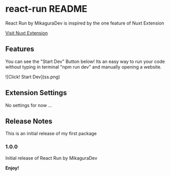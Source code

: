 # react-run README

React Run by MikaguraDev is inspired by the one feature of Nuxt Extension

[Visit Nuxt Extension](https://github.com/AllanOricil/nuxt-vscode-extension)

## Features

You can see the "Start Dev" Button below! Its an easy way to run your code without typing in terminal "npm run dev" and manually opening a website.

<!-- For example if there is an image subfolder under your extension project workspace: -->

\!\[Click! Start Dev\]\(ss.png\)

<!-- > Tip: Many popular extensions utilize animations. This is an excellent way to show off your extension! We recommend short, focused animations that are easy to follow. -->

<!-- ## Requirements

If you have any requirements or dependencies, add a section describing those and how to install and configure them. -->

## Extension Settings

No settings for now ...

<!-- ## Known Issues

Calling out known issues can help limit users opening duplicate issues against your extension. -->

## Release Notes

This is an initial release of my first package

### 1.0.0

Initial release of React Run by MikaguraDev

<!-- ### 1.0.1

Fixed issue #.

### 1.1.0

Added features X, Y, and Z.

--- -->

<!-- ## Following extension guidelines

Ensure that you've read through the extensions guidelines and follow the best practices for creating your extension.

- [Extension Guidelines](https://code.visualstudio.com/api/references/extension-guidelines) -->
<!--
## Working with Markdown

You can author your README using Visual Studio Code. Here are some useful editor keyboard shortcuts:

- Split the editor (`Cmd+\` on macOS or `Ctrl+\` on Windows and Linux).
- Toggle preview (`Shift+Cmd+V` on macOS or `Shift+Ctrl+V` on Windows and Linux).
- Press `Ctrl+Space` (Windows, Linux, macOS) to see a list of Markdown snippets.

## For more information

- [Visual Studio Code's Markdown Support](http://code.visualstudio.com/docs/languages/markdown)
- [Markdown Syntax Reference](https://help.github.com/articles/markdown-basics/) -->

**Enjoy!**

